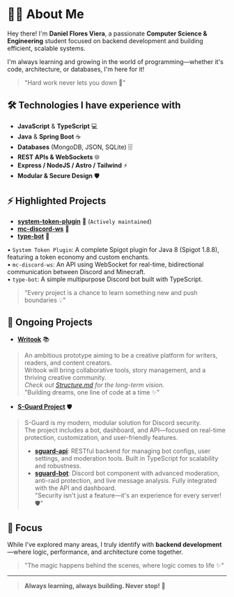 # 👨‍💻 About Me

Hey there! I'm **Daniel Flores Viera**, a passionate **Computer Science & Engineering** student focused on backend development and building efficient, scalable systems.

I'm always learning and growing in the world of programming—whether it's code, architecture, or databases, I'm here for it!  
> "Hard work never lets you down 🚀"

## 🛠️ Technologies I have experience with

- **JavaScript** & **TypeScript** 💻
- **Java** & **Spring Boot** ☕
- **Databases** (MongoDB, JSON, SQLite) 🗄️
- **REST APIs & WebSockets** 🌐
- **Express / NodeJS / Astro / Tailwind** ⚡
- **Modular & Secure Design** 🛡️

## ⚡ Highlighted Projects

- [**system-token-plugin**](https://github.com/danielvflores/system-token-plugin) 🔧 (`Actively maintained`)
- [**mc-discord-ws**](https://github.com/danielvflores/discord-api-connection) 🌉
- [**type-bot**](https://github.com/danielvflores/type-bot) 🤖

▪︎ `System Token Plugin`: A complete Spigot plugin for Java 8 (Spigot 1.8.8), featuring a token economy and custom enchants.<br>
▪︎ `mc-discord-ws`: An API using WebSocket for real-time, bidirectional communication between Discord and Minecraft.<br>
▪︎ `type-bot`: A simple multipurpose Discord bot built with TypeScript.<br>
> "Every project is a chance to learn something new and push boundaries 💡"

## 🚧 Ongoing Projects

- [**Writook**](https://github.com/danielvflores/Writook) 📚  
> An ambitious prototype aiming to be a creative platform for writers, readers, and content creators.  
> Writook will bring collaborative tools, story management, and a thriving creative community.  
> _Check out [Structure.md](https://github.com/danielvflores/Writook/blob/main/Structure.md) for the long-term vision._  
> "Building dreams, one line of code at a time ✨"

- [**S-Guard Project**](https://github.com/danielvflores/sguard-api) 🛡️  
> S-Guard is my modern, modular solution for Discord security.  
> The project includes a bot, dashboard, and API—focused on real-time protection, customization, and user-friendly features.  
> - [**sguard-api**](https://github.com/danielvflores/sguard-api): RESTful backend for managing bot configs, user settings, and moderation tools. Built in TypeScript for scalability and robustness.<br>
> - [**sguard-bot**](https://github.com/danielvflores/sguard-bot): Discord bot component with advanced moderation, anti-raid protection, and live message analysis. Fully integrated with the API and dashboard.<br>
> "Security isn't just a feature—it's an experience for every server! 🛡️"

## 🎯 Focus

While I've explored many areas, I truly identify with **backend development**—where logic, performance, and architecture come together.
> "The magic happens behind the scenes, where logic comes to life ✨"

---

> **Always learning, always building. Never stop! 🚀**
